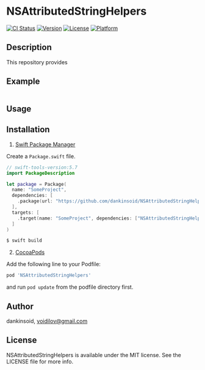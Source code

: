 # NSAttributedStringHelpers

[![CI Status](https://img.shields.io/travis/dankinsoid/NSAttributedStringHelpers.svg?style=flat)](https://travis-ci.org/dankinsoid/NSAttributedStringHelpers)
[![Version](https://img.shields.io/cocoapods/v/NSAttributedStringHelpers.svg?style=flat)](https://cocoapods.org/pods/NSAttributedStringHelpers)
[![License](https://img.shields.io/cocoapods/l/NSAttributedStringHelpers.svg?style=flat)](https://cocoapods.org/pods/NSAttributedStringHelpers)
[![Platform](https://img.shields.io/cocoapods/p/NSAttributedStringHelpers.svg?style=flat)](https://cocoapods.org/pods/NSAttributedStringHelpers)


## Description
This repository provides

## Example

```swift

```
## Usage

 
## Installation

1. [Swift Package Manager](https://github.com/apple/swift-package-manager)

Create a `Package.swift` file.
```swift
// swift-tools-version:5.7
import PackageDescription

let package = Package(
  name: "SomeProject",
  dependencies: [
    .package(url: "https://github.com/dankinsoid/NSAttributedStringHelpers.git", from: "0.0.1")
  ],
  targets: [
    .target(name: "SomeProject", dependencies: ["NSAttributedStringHelpers"])
  ]
)
```
```ruby
$ swift build
```

2.  [CocoaPods](https://cocoapods.org)

Add the following line to your Podfile:
```ruby
pod 'NSAttributedStringHelpers'
```
and run `pod update` from the podfile directory first.

## Author

dankinsoid, voidilov@gmail.com

## License

NSAttributedStringHelpers is available under the MIT license. See the LICENSE file for more info.
